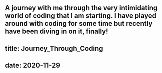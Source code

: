 A journey with me through the very intimidating world of coding that I am starting. I have played around with coding for some time but recently have been diving in on it, finally!
---
title: Journey_Through_Coding
---
date: 2020-11-29
---
